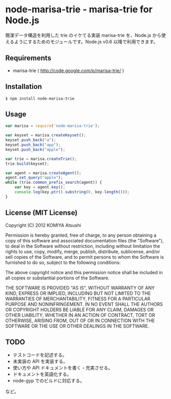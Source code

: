 node-marisa-trie - marisa-trie for Node.js
================

簡潔データ構造を利用した trie のイケてる実装 marisa-trie を、Node.js から使えるようにするためのモジュールです。Node.js v0.6 以降で利用できます。

## Requirements

 * marisa-trie ( http://code.google.com/p/marisa-trie/ )

## Installation

    $ npm install node-marisa-trie

## Usage

```JavaScript
var marisa = require('node-marisa-trie');

var keyset = marisa.createKeyset();
keyset.push_back("a");
keyset.push_back("app");
keyset.push_back("apple");

var trie = marisa.createTrie();
trie.build(keyset);

var agent = marisa.createAgent();
agent.set_query("apple");
while (trie.common_prefix_search(agent)) {
    var key = agent.key();
    console.log(key.ptr().substring(0, key.length()));
}
```

## License (MIT License)

Copyright (C) 2012 KOMIYA Atsushi

Permission is hereby granted, free of charge, to any person obtaining a copy of this software and associated documentation files (the "Software"), to deal in the Software without restriction, including without limitation the rights to use, copy, modify, merge, publish, distribute, sublicense, and/or sell copies of the Software, and to permit persons to whom the Software is furnished to do so, subject to the following conditions:

The above copyright notice and this permission notice shall be included in all copies or substantial portions of the Software.

THE SOFTWARE IS PROVIDED "AS IS", WITHOUT WARRANTY OF ANY KIND, EXPRESS OR IMPLIED, INCLUDING BUT NOT LIMITED TO THE WARRANTIES OF MERCHANTABILITY, FITNESS FOR A PARTICULAR PURPOSE AND NONINFRINGEMENT. IN NO EVENT SHALL THE AUTHORS OR COPYRIGHT HOLDERS BE LIABLE FOR ANY CLAIM, DAMAGES OR OTHER LIABILITY, WHETHER IN AN ACTION OF CONTRACT, TORT OR OTHERWISE, ARISING FROM, OUT OF OR IN CONNECTION WITH THE SOFTWARE OR THE USE OR OTHER DEALINGS IN THE SOFTWARE.

## TODO

 * テストコードを記述する。
 * 未実装の API を実装する。
 * 使い方や API ドキュメントを書く・充実させる。
 * ドキュメントを英語化する。
 * node-gyp でのビルドに対応する。

など。